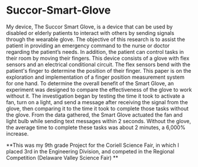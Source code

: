 # Succor-Smart-Glove
My device, The Succor Smart Glove, is a device that can be used by disabled or elderly patients to interact with others by sending signals through the wearable glove. The objective of this research is to assist the patient in providing an emergency command to the nurse or doctor regarding the patient’s needs. In addition, the patient can control tasks in their room by moving their fingers. This device consists of a glove with flex sensors and an electrical conditional circuit. The flex sensors bend with the patient's finger to determine the position of their finger. This paper is on the exploration and implementation of a finger position measurement system for one hand.
To determine the overall benefit of the Smart Glove, an experiment was designed to compare the effectiveness of the glove to work without it. The investigation began by testing the time it took to activate a fan, turn on a light, and send a message after receiving the signal from the glove, then comparing it to the time it took to complete those tasks without the glove. From the data gathered, the Smart Glove actuated the fan and light bulb while sending text messages within 2 seconds. Without the glove, the average time to complete these tasks was about 2 minutes, a 6,000% increase.


**This was my 9th grade Project for the Coriell Science Fair, in which I placed 3rd in the Engineering Division, and competed in the Regional Competition (Delaware Valley Science Fair)
**
